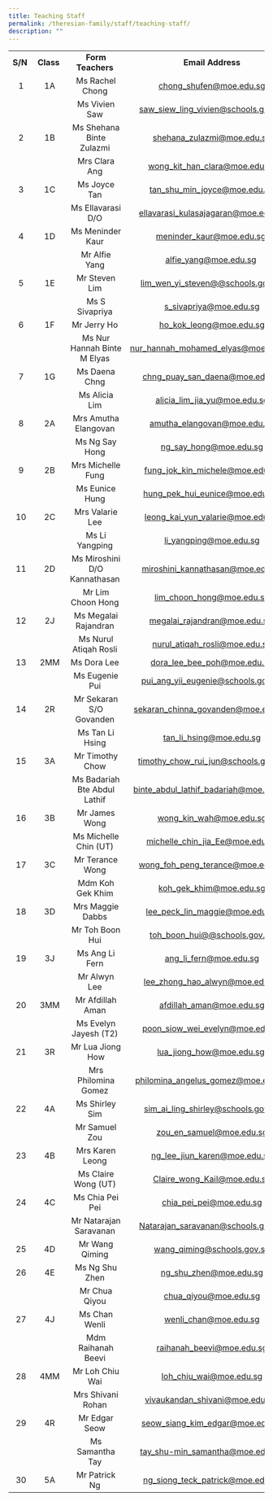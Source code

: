 ```yaml
---
title: Teaching Staff
permalink: /theresian-family/staff/teaching-staff/
description: ""
---
```

<table width="615"><colgroup><col span="2" width="64" /><col width="204" /><col width="283" /></colgroup>
<tbody>
<tr>
<td style="text-align: center;" width="64" height="20"><strong>S/N</strong>&nbsp;</td>
<td style="text-align: center;" width="64"><strong>Class</strong>&nbsp;</td>
<td style="text-align: center;" width="204"><strong>Form Teachers&nbsp;</strong></td>
<td style="text-align: center;" width="283"><strong>Email Address</strong></td>
</tr>
<tr>
<td style="text-align: center;" height="20">1</td>
<td style="text-align: center;">1A</td>
<td style="text-align: center;">Ms Rachel Chong&nbsp;</td>
<td style="text-align: center;"><a href="mailto:chong_shufen@moe.edu.sg" target="">chong_shufen@moe.edu.sg</a></td>
</tr>
<tr>
<td style="text-align: center;" height="20">&nbsp;</td>
<td style="text-align: center;">&nbsp;</td>
<td style="text-align: center;">Ms Vivien Saw&nbsp;</td>
<td style="text-align: center;"><a href="mailto:saw_siew_ling_vivien@schools.gov.sg" target="">saw_siew_ling_vivien@schools.gov.sg</a></td>
</tr>
<tr>
<td style="text-align: center;" height="20">2</td>
<td style="text-align: center;">1B</td>
<td style="text-align: center;">Ms Shehana Binte Zulazmi&nbsp;</td>
<td style="text-align: center;"><a href="mailto:shehana_zulazmi@moe.edu.sg" target="">shehana_zulazmi@moe.edu.sg</a></td>
</tr>
<tr>
<td style="text-align: center;" height="20">&nbsp;</td>
<td style="text-align: center;">&nbsp;</td>
<td style="text-align: center;">Mrs Clara Ang&nbsp;</td>
<td style="text-align: center;"><a href="mailto:wong_kit_han_clara@moe.edu.sg" target="">wong_kit_han_clara@moe.edu.sg</a></td>
</tr>
<tr>
<td style="text-align: center;" height="20">3</td>
<td style="text-align: center;">1C</td>
<td style="text-align: center;">Ms Joyce Tan&nbsp;</td>
<td style="text-align: center;"><a href="mailto:tan_shu_min_joyce@moe.edu.sg" target="">tan_shu_min_joyce@moe.edu.sg</a></td>
</tr>
<tr>
<td style="text-align: center;" height="20">&nbsp;</td>
<td style="text-align: center;">&nbsp;</td>
<td style="text-align: center;">Ms Ellavarasi D/O&nbsp;</td>
<td style="text-align: center;"><a href="mailto:ellavarasi_kulasajagaran@moe.edu.sg" target="">ellavarasi_kulasajagaran@moe.edu.sg</a></td>
</tr>
<tr>
<td style="text-align: center;" height="20">4</td>
<td style="text-align: center;">1D</td>
<td style="text-align: center;">Ms Meninder Kaur&nbsp;</td>
<td style="text-align: center;"><a href="mailto:meninder_kaur@moe.edu.sg" target="">meninder_kaur@moe.edu.sg</a>&nbsp;</td>
</tr>
<tr>
<td style="text-align: center;" height="20">&nbsp;</td>
<td style="text-align: center;">&nbsp;</td>
<td style="text-align: center;">Mr Alfie Yang&nbsp;</td>
<td style="text-align: center;"><a href="mailto:alfie_yang@moe.edu.sg" target="">alfie_yang@moe.edu.sg</a>&nbsp;</td>
</tr>
<tr>
<td style="text-align: center;" height="20">5</td>
<td style="text-align: center;">1E</td>
<td style="text-align: center;">Mr Steven Lim&nbsp;</td>
<td style="text-align: center;"><a href="mailto:lim_wen_yi_steven@@schools.gov.sg" target="">lim_wen_yi_steven@@schools.gov.sg</a></td>
</tr>
<tr>
<td style="text-align: center;" height="20">&nbsp;</td>
<td style="text-align: center;">&nbsp;</td>
<td style="text-align: center;">Ms S Sivapriya&nbsp;</td>
<td style="text-align: center;"><a href="mailto:s_sivapriya@moe.edu.sg" target="">s_sivapriya@moe.edu.sg</a></td>
</tr>
<tr>
<td style="text-align: center;" height="20">6</td>
<td style="text-align: center;">1F</td>
<td style="text-align: center;">Mr Jerry Ho&nbsp;</td>
<td style="text-align: center;"><a href="mailto:ho_kok_leong@moe.edu.sg" target="">ho_kok_leong@moe.edu.sg</a></td>
</tr>
<tr>
<td style="text-align: center;" height="20">&nbsp;</td>
<td style="text-align: center;">&nbsp;</td>
<td style="text-align: center;">Ms Nur Hannah Binte M Elyas&nbsp;</td>
<td style="text-align: center;"><a href="mailto:nur_hannah_mohamed_elyas@moe.edu.sg" target="">nur_hannah_mohamed_elyas@moe.edu.sg</a></td>
</tr>
<tr>
<td style="text-align: center;" height="20">7</td>
<td style="text-align: center;">1G</td>
<td style="text-align: center;">Ms Daena Chng&nbsp;</td>
<td style="text-align: center;"><a href="mailto:chng_puay_san_daena@moe.edu.sg" target="">chng_puay_san_daena@moe.edu.sg</a></td>
</tr>
<tr>
<td style="text-align: center;" height="20">&nbsp;</td>
<td style="text-align: center;">&nbsp;</td>
<td style="text-align: center;">Ms Alicia Lim&nbsp;</td>
<td style="text-align: center;"><a href="mailto:alicia_lim_jia_yu@moe.edu.sg" target="">alicia_lim_jia_yu@moe.edu.sg</a></td>
</tr>
<tr>
<td style="text-align: center;" height="20">8</td>
<td style="text-align: center;">2A</td>
<td style="text-align: center;">Mrs Amutha Elangovan&nbsp;</td>
<td style="text-align: center;"><a href="mailto:amutha_elangovan@moe.edu.sg" target="">amutha_elangovan@moe.edu.sg</a></td>
</tr>
<tr>
<td style="text-align: center;" height="20">&nbsp;</td>
<td style="text-align: center;">&nbsp;</td>
<td style="text-align: center;">Ms Ng Say Hong&nbsp;</td>
<td style="text-align: center;"><a href="mailto:ng_say_hong@moe.edu.sg" target="">ng_say_hong@moe.edu.sg</a></td>
</tr>
<tr>
<td style="text-align: center;" height="20">9</td>
<td style="text-align: center;">2B</td>
<td style="text-align: center;">Mrs Michelle Fung&nbsp;</td>
<td style="text-align: center;"><a href="mailto:fung_jok_kin_michele@moe.edu.sg" target="">fung_jok_kin_michele@moe.edu.sg</a></td>
</tr>
<tr>
<td style="text-align: center;" height="20">&nbsp;</td>
<td style="text-align: center;">&nbsp;</td>
<td style="text-align: center;">Ms Eunice Hung&nbsp;</td>
<td style="text-align: center;"><a href="mailto:hung_pek_hui_eunice@moe.edu.sg%C2%A0" target="">hung_pek_hui_eunice@moe.edu.sg&nbsp;</a></td>
</tr>
<tr>
<td style="text-align: center;" height="20">10</td>
<td style="text-align: center;">2C</td>
<td style="text-align: center;">Mrs Valarie Lee&nbsp;</td>
<td style="text-align: center;"><a href="mailto:leong_kai_yun_valarie@moe.edu.sg" target="">leong_kai_yun_valarie@moe.edu.sg</a></td>
</tr>
<tr>
<td style="text-align: center;" height="20">&nbsp;</td>
<td style="text-align: center;">&nbsp;</td>
<td style="text-align: center;">Ms Li Yangping&nbsp;</td>
<td style="text-align: center;"><a href="mailto:li_yangping@moe.edu.sg" target="">li_yangping@moe.edu.sg</a></td>
</tr>
<tr>
<td style="text-align: center;" height="20">11</td>
<td style="text-align: center;">2D</td>
<td style="text-align: center;">Ms Miroshini D/O Kannathasan&nbsp;</td>
<td style="text-align: center;"><a href="mailto:miroshini_kannathasan@moe.edu.sg" target="">miroshini_kannathasan@moe.edu.sg</a></td>
</tr>
<tr>
<td style="text-align: center;" height="20">&nbsp;</td>
<td style="text-align: center;">&nbsp;</td>
<td style="text-align: center;">Mr Lim Choon Hong&nbsp;</td>
<td style="text-align: center;"><a href="mailto:lim_choon_hong@moe.edu.sg" target="">lim_choon_hong@moe.edu.sg</a></td>
</tr>
<tr>
<td style="text-align: center;" height="20">12</td>
<td style="text-align: center;">2J</td>
<td style="text-align: center;">Ms Megalai Rajandran&nbsp;</td>
<td style="text-align: center;"><a href="mailto:megalai_rajandran@moe.edu.sg" target="">megalai_rajandran@moe.edu.sg</a>&nbsp;</td>
</tr>
<tr>
<td style="text-align: center;" height="20">&nbsp;</td>
<td style="text-align: center;">&nbsp;</td>
<td style="text-align: center;">Ms Nurul Atiqah Rosli&nbsp;</td>
<td style="text-align: center;"><a href="mailto:nurul_atiqah_rosli@moe.edu.sg" target="">nurul_atiqah_rosli@moe.edu.sg</a></td>
</tr>
<tr>
<td style="text-align: center;" height="20">13</td>
<td style="text-align: center;">2MM</td>
<td style="text-align: center;">Ms Dora Lee&nbsp;</td>
<td style="text-align: center;"><a href="mailto:dora_lee_bee_poh@moe.edu.sg" target="">dora_lee_bee_poh@moe.edu.sg</a></td>
</tr>
<tr>
<td style="text-align: center;" height="20">&nbsp;</td>
<td style="text-align: center;">&nbsp;</td>
<td style="text-align: center;">Ms Eugenie Pui&nbsp;</td>
<td style="text-align: center;"><a href="mailto:pui_ang_yii_eugenie@schools.gov.sg" target="">pui_ang_yii_eugenie@schools.gov.sg</a></td>
</tr>
<tr>
<td style="text-align: center;" height="20">14</td>
<td style="text-align: center;">2R</td>
<td style="text-align: center;">Mr Sekaran S/O Govanden&nbsp;</td>
<td style="text-align: center;"><a href="mailto:sekaran_chinna_govanden@moe.edu.sg" target="">sekaran_chinna_govanden@moe.edu.sg</a>&nbsp;</td>
</tr>
<tr>
<td style="text-align: center;" height="20">&nbsp;</td>
<td style="text-align: center;">&nbsp;</td>
<td style="text-align: center;">Ms Tan Li Hsing&nbsp;</td>
<td style="text-align: center;"><a href="mailto:tan_li_hsing@moe.edu.sg" target="">tan_li_hsing@moe.edu.sg</a></td>
</tr>
<tr>
<td style="text-align: center;" height="20">15</td>
<td style="text-align: center;">3A</td>
<td style="text-align: center;">Mr Timothy Chow&nbsp;</td>
<td style="text-align: center;"><a href="mailto:timothy_chow_rui_jun@schools.gov.sg" target="">timothy_chow_rui_jun@schools.gov.sg</a></td>
</tr>
<tr>
<td style="text-align: center;" height="20">&nbsp;</td>
<td style="text-align: center;">&nbsp;</td>
<td style="text-align: center;">Ms Badariah Bte Abdul Lathif&nbsp;</td>
<td style="text-align: center;"><a href="mailto:binte_abdul_lathif_badariah@moe.edu.sg" target="">binte_abdul_lathif_badariah@moe.edu.sg</a></td>
</tr>
<tr>
<td style="text-align: center;" height="20">16</td>
<td style="text-align: center;">3B</td>
<td style="text-align: center;">Mr James Wong&nbsp;</td>
<td style="text-align: center;"><a href="mailto:wong_kin_wah@moe.edu.sg" target="">wong_kin_wah@moe.edu.sg</a></td>
</tr>
<tr>
<td style="text-align: center;" height="20">&nbsp;</td>
<td style="text-align: center;">&nbsp;</td>
<td style="text-align: center;">Ms Michelle Chin (UT)&nbsp;</td>
<td style="text-align: center;"><a href="mailto:michelle_chin_jia_Ee@moe.edu.sg" target="">michelle_chin_jia_Ee@moe.edu.sg</a></td>
</tr>
<tr>
<td style="text-align: center;" height="20">17</td>
<td style="text-align: center;">3C</td>
<td style="text-align: center;">Mr Terance Wong&nbsp;</td>
<td style="text-align: center;"><a href="mailto:wong_foh_peng_terance@moe.edu.sg" target="">wong_foh_peng_terance@moe.edu.sg</a></td>
</tr>
<tr>
<td style="text-align: center;" height="20">&nbsp;</td>
<td style="text-align: center;">&nbsp;</td>
<td style="text-align: center;">Mdm Koh Gek Khim&nbsp;</td>
<td style="text-align: center;"><a href="mailto:koh_gek_khim@moe.edu.sg" target="">koh_gek_khim@moe.edu.sg</a></td>
</tr>
<tr>
<td style="text-align: center;" height="20">18</td>
<td style="text-align: center;">3D</td>
<td style="text-align: center;">Mrs Maggie Dabbs&nbsp;</td>
<td style="text-align: center;"><a href="mailto:lee_peck_lin_maggie@moe.edu.sg" target="">lee_peck_lin_maggie@moe.edu.sg</a></td>
</tr>
<tr>
<td style="text-align: center;" height="20">&nbsp;</td>
<td style="text-align: center;">&nbsp;</td>
<td style="text-align: center;">Mr Toh Boon Hui&nbsp;</td>
<td style="text-align: center;"><a href="mailto:toh_boon_hui@@schools.gov.sg" target="">toh_boon_hui@@schools.gov.sg</a></td>
</tr>
<tr>
<td style="text-align: center;" height="20">19</td>
<td style="text-align: center;">3J</td>
<td style="text-align: center;">Ms Ang Li Fern&nbsp;</td>
<td style="text-align: center;"><a href="mailto:ang_li_fern@moe.edu.sg" target="">ang_li_fern@moe.edu.sg</a></td>
</tr>
<tr>
<td style="text-align: center;" height="20">&nbsp;</td>
<td style="text-align: center;">&nbsp;</td>
<td style="text-align: center;">Mr Alwyn Lee&nbsp;</td>
<td style="text-align: center;"><a href="mailto:lee_zhong_hao_alwyn@moe.edu.sg" target="">lee_zhong_hao_alwyn@moe.edu.sg</a></td>
</tr>
<tr>
<td style="text-align: center;" height="20">20</td>
<td style="text-align: center;">3MM</td>
<td style="text-align: center;">Mr Afdillah Aman&nbsp;</td>
<td style="text-align: center;"><a href="mailto:afdillah_aman@moe.edu.sg" target="">afdillah_aman@moe.edu.sg</a></td>
</tr>
<tr>
<td style="text-align: center;" height="20">&nbsp;</td>
<td style="text-align: center;">&nbsp;</td>
<td style="text-align: center;">Ms Evelyn Jayesh (T2)&nbsp;</td>
<td style="text-align: center;"><a href="mailto:poon_siow_wei_evelyn@moe.edu.sg" target="">poon_siow_wei_evelyn@moe.edu.sg</a></td>
</tr>
<tr>
<td style="text-align: center;" height="20">21</td>
<td style="text-align: center;">3R</td>
<td style="text-align: center;">Mr Lua Jiong How</td>
<td style="text-align: center;"><a href="mailto:lua_jiong_how@moe.edu.sg" target="">lua_jiong_how@moe.edu.sg</a>&nbsp;</td>
</tr>
<tr>
<td style="text-align: center;" height="20">&nbsp;</td>
<td style="text-align: center;">&nbsp;</td>
<td style="text-align: center;">Mrs Philomina Gomez&nbsp;</td>
<td style="text-align: center;"><a href="mailto:philomina_angelus_gomez@moe.edu.sg" target="">philomina_angelus_gomez@moe.edu.sg</a></td>
</tr>
<tr>
<td style="text-align: center;" height="20">22</td>
<td style="text-align: center;">4A</td>
<td style="text-align: center;">Ms Shirley Sim&nbsp;</td>
<td style="text-align: center;"><a href="mailto:sim_ai_ling_shirley@schools.gov.sg" target="">sim_ai_ling_shirley@schools.gov.sg</a></td>
</tr>
<tr>
<td style="text-align: center;" height="20">&nbsp;</td>
<td style="text-align: center;">&nbsp;</td>
<td style="text-align: center;">Mr Samuel Zou&nbsp;</td>
<td style="text-align: center;"><a href="mailto:zou_en_samuel@moe.edu.sg" target="">zou_en_samuel@moe.edu.sg</a></td>
</tr>
<tr>
<td style="text-align: center;" height="20">23</td>
<td style="text-align: center;">4B</td>
<td style="text-align: center;">Mrs Karen Leong&nbsp;</td>
<td style="text-align: center;"><a href="mailto:ng_lee_jiun_karen@moe.edu.sg" target="">ng_lee_jiun_karen@moe.edu.sg</a></td>
</tr>
<tr>
<td style="text-align: center;" height="20">&nbsp;</td>
<td style="text-align: center;">&nbsp;</td>
<td style="text-align: center;">Ms Claire Wong (UT)&nbsp;</td>
<td style="text-align: center;"><a href="mailto:Claire_wong_KaiI@moe.edu.sg">Claire_wong_KaiI@moe.edu.sg</a></td>
</tr>
<tr>
<td style="text-align: center;" height="20">24</td>
<td style="text-align: center;">4C</td>
<td style="text-align: center;">Ms Chia Pei Pei&nbsp;</td>
<td style="text-align: center;"><a href="mailto:chia_pei_pei@moe.edu.sg" target="">chia_pei_pei@moe.edu.sg</a></td>
</tr>
<tr>
<td style="text-align: center;" height="20">&nbsp;</td>
<td style="text-align: center;">&nbsp;</td>
<td style="text-align: center;">Mr Natarajan Saravanan&nbsp;</td>
<td style="text-align: center;"><a href="mailto:Natarajan_saravanan@schools.gov.sg" target="">Natarajan_saravanan@schools.gov.sg</a></td>
</tr>
<tr>
<td style="text-align: center;" height="20">25</td>
<td style="text-align: center;">4D</td>
<td style="text-align: center;">Mr Wang Qiming&nbsp;</td>
<td style="text-align: center;"><a href="mailto:wang_qiming@schools.gov.sg" target="">wang_qiming@schools.gov.sg</a></td>
</tr>
<tr>
<td style="text-align: center;" height="20">26</td>
<td style="text-align: center;">4E</td>
<td style="text-align: center;">Ms Ng Shu Zhen&nbsp;</td>
<td style="text-align: center;"><a href="mailto:ng_shu_zhen@moe.edu.sg" target="">ng_shu_zhen@moe.edu.sg</a></td>
</tr>
<tr>
<td style="text-align: center;" height="20">&nbsp;</td>
<td style="text-align: center;">&nbsp;</td>
<td style="text-align: center;">Mr Chua Qiyou&nbsp;</td>
<td style="text-align: center;"><a href="mailto:chua_qiyou@moe.edu.sg" target="">chua_qiyou@moe.edu.sg</a></td>
</tr>
<tr>
<td style="text-align: center;" height="20">27</td>
<td style="text-align: center;">4J</td>
<td style="text-align: center;">Ms Chan Wenli&nbsp;</td>
<td style="text-align: center;"><a href="mailto:wenli_chan@moe.edu.sg" target="">wenli_chan@moe.edu.sg</a></td>
</tr>
<tr>
<td style="text-align: center;" height="20">&nbsp;</td>
<td style="text-align: center;">&nbsp;</td>
<td style="text-align: center;">Mdm Raihanah Beevi&nbsp;</td>
<td style="text-align: center;"><a href="mailto:raihanah_beevi@moe.edu.sg" target="">raihanah_beevi@moe.edu.sg</a></td>
</tr>
<tr>
<td style="text-align: center;" height="20">28</td>
<td style="text-align: center;">4MM</td>
<td style="text-align: center;">Mr Loh Chiu Wai&nbsp;</td>
<td style="text-align: center;"><a href="mailto:loh_chiu_wai@moe.edu.sg" target="">loh_chiu_wai@moe.edu.sg</a></td>
</tr>
<tr>
<td style="text-align: center;" height="20">&nbsp;</td>
<td style="text-align: center;">&nbsp;</td>
<td style="text-align: center;">Mrs Shivani Rohan&nbsp;</td>
<td style="text-align: center;"><a href="mailto:vivaukandan_shivani@moe.edu.sg" target="">vivaukandan_shivani@moe.edu.sg</a>&nbsp;</td>
</tr>
<tr>
<td style="text-align: center;" height="20">29</td>
<td style="text-align: center;">4R</td>
<td style="text-align: center;">Mr Edgar Seow&nbsp;</td>
<td style="text-align: center;"><a href="mailto:seow_siang_kim_edgar@moe.edu.sg" target="">seow_siang_kim_edgar@moe.edu.sg</a></td>
</tr>
<tr>
<td style="text-align: center;" height="20">&nbsp;</td>
<td style="text-align: center;">&nbsp;</td>
<td style="text-align: center;">Ms Samantha Tay&nbsp;</td>
<td style="text-align: center;"><a href="mailto:tay_shu-min_samantha@moe.edu.sg" target="">tay_shu-min_samantha@moe.edu.sg</a>&nbsp;</td>
</tr>
<tr>
<td style="text-align: center;" height="20">30</td>
<td style="text-align: center;">5A</td>
<td style="text-align: center;">Mr Patrick Ng&nbsp;</td>
<td style="text-align: center;"><a href="mailto:ng_siong_teck_patrick@moe.edu.sg" target="">ng_siong_teck_patrick@moe.edu.sg</a></td>
</tr>
</tbody>
</table>